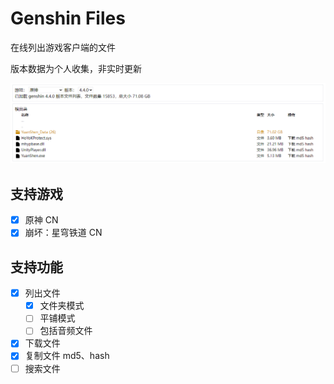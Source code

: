 # Genshin Files

在线列出游戏客户端的文件

版本数据为个人收集，非实时更新

![screenshot](docs/screenshot.png)

## 支持游戏

- [x] 原神 CN
- [x] 崩坏：星穹铁道 CN

## 支持功能

- [x] 列出文件
  - [x] 文件夹模式
  - [ ] 平铺模式
  - [ ] 包括音频文件
- [x] 下载文件
- [x] 复制文件 md5、hash
- [ ] 搜索文件
